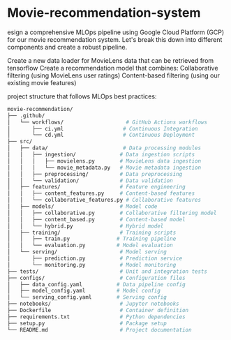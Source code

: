 # Movie-recommendation-system

esign a comprehensive MLOps pipeline using Google Cloud Platform (GCP) for our movie recommendation system. Let's break this down into different components and create a robust pipeline.


Create a new data loader for MovieLens data that can be retrieved from tensorflow
Create a recommendation model that combines:
Collaborative filtering (using MovieLens user ratings)
Content-based filtering (using our existing movie features)


project structure that follows MLOps best practices:
```bash
movie-recommendation/
├── .github/
│   └── workflows/                    # GitHub Actions workflows
│       ├── ci.yml                   # Continuous Integration
│       └── cd.yml                   # Continuous Deployment
├── src/
│   ├── data/                        # Data processing modules
│   │   ├── ingestion/              # Data ingestion scripts
│   │   │   ├── movielens.py        # MovieLens data ingestion
│   │   │   └── movie_metadata.py   # Movie metadata ingestion
│   │   ├── preprocessing/          # Data preprocessing
│   │   └── validation/             # Data validation
│   ├── features/                   # Feature engineering
│   │   ├── content_features.py     # Content-based features
│   │   └── collaborative_features.py # Collaborative features
│   ├── models/                     # Model code
│   │   ├── collaborative.py        # Collaborative filtering model
│   │   ├── content_based.py        # Content-based model
│   │   └── hybrid.py               # Hybrid model
│   ├── training/                   # Training scripts
│   │   ├── train.py               # Training pipeline
│   │   └── evaluation.py          # Model evaluation
│   └── serving/                    # Model serving
│       ├── prediction.py           # Prediction service
│       └── monitoring.py           # Model monitoring
├── tests/                          # Unit and integration tests
├── configs/                        # Configuration files
│   ├── data_config.yaml           # Data pipeline config
│   ├── model_config.yaml          # Model config
│   └── serving_config.yaml        # Serving config
├── notebooks/                      # Jupyter notebooks
├── Dockerfile                      # Container definition
├── requirements.txt                # Python dependencies
├── setup.py                        # Package setup
└── README.md                       # Project documentation
